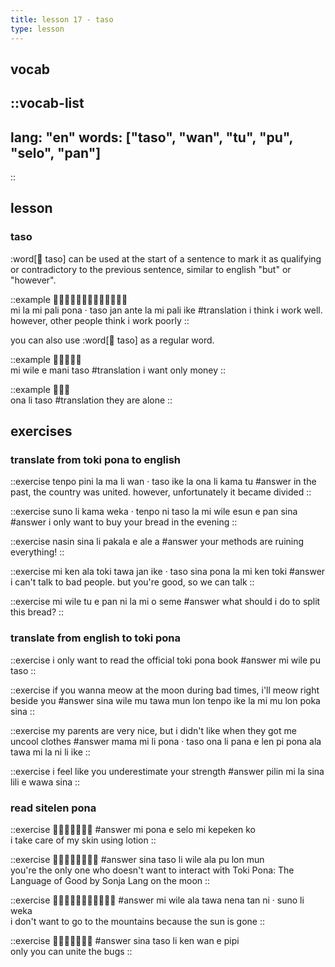 ```yaml
---
title: lesson 17 - taso
type: lesson
---
```

## vocab
::vocab-list
---
lang: "en"
words: ["taso", "wan", "tu", "pu", "selo", "pan"]
---
::

## lesson
### taso
:word[󱥨 taso] can be used at the start of a sentence to mark it as qualifying or contradictory to the previous sentence, similar to english "but" or "however".

::example
󱤴󱤡󱤴󱥉󱥔󱦜󱥨󱤑󱤆󱤡󱤴󱥉󱤍 \
mi la mi pali pona · taso jan ante la mi pali ike
#translation
i think i work well. however, other people think i work poorly
::

you can also use :word[󱥨 taso] as a regular word.

::example
󱤴󱥷󱤉󱤲󱥨 \
mi wile e mani taso
#translation
i want only money
::

::example
󱥆󱤧󱥨 \
ona li taso
#translation
they are alone
::

## exercises
### translate from toki pona to english
::exercise
tenpo pini la ma li wan · taso ike la ona li kama tu
#answer
 in the past, the country was united. however, unfortunately it became divided 
::

::exercise
suno li kama weka · tenpo ni taso la mi wile esun e pan sina
#answer
i only want to buy your bread in the evening
::

::exercise
nasin sina li pakala e ale a
#answer
your methods are ruining everything!
::

::exercise
mi ken ala toki tawa jan ike · taso sina pona la mi ken toki
#answer
i can't talk to bad people. but you're good, so we can talk
::

::exercise
mi wile tu e pan ni la mi o seme
#answer
what should i do to split this bread?
::

### translate from english to toki pona
::exercise
i only want to read the official toki pona book
#answer
mi wile pu taso
::

::exercise
if you wanna meow at the moon during bad times, i'll meow right beside you
#answer
sina wile mu tawa mun lon tenpo ike la mi mu lon poka sina
::

::exercise
my parents are very nice, but i didn't like when they got me uncool clothes
#answer
 mama mi li pona · taso ona li pana e len pi pona ala tawa mi la ni li ike 
::

::exercise
i feel like you underestimate your strength
#answer
pilin mi la sina lili e wawa sina
::

### read sitelen pona
::exercise
󱤴󱥔󱤉󱥘󱤴󱤙󱤜
#answer
mi pona e selo mi kepeken ko \
i take care of my skin using lotion
::

::exercise
󱥞󱥨󱤧󱥷󱤂󱥕󱤬󱤺
#answer
sina taso li wile ala pu lon mun \
you're the only one who doesn't want to interact with Toki Pona: The Language of Good by Sonja Lang on the moon
::

::exercise
󱤴󱥷󱤂󱥩󱥀󱥧󱥁󱦜󱥤󱤧󱥶
#answer
mi wile ala tawa nena tan ni · suno li weka \
i don't want to go to the mountains because the sun is gone
::

::exercise
󱥞󱥨󱤧󱤘󱥳󱤉󱥑
#answer
sina taso li ken wan e pipi \
only you can unite the bugs
::